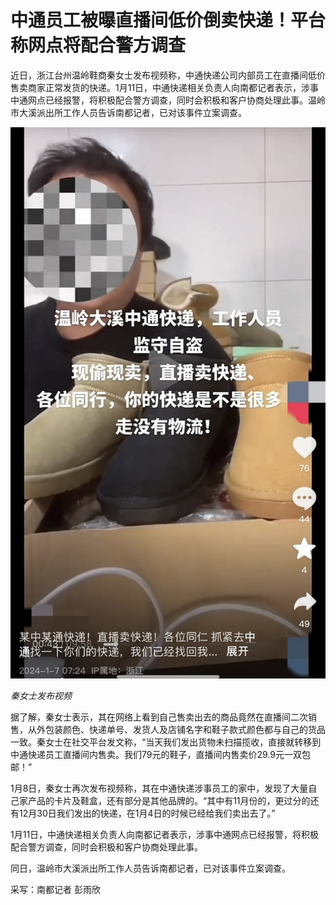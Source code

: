 # 中通员工被曝直播间低价倒卖快递！平台称网点将配合警方调查

近日，浙江台州温岭鞋商秦女士发布视频称，中通快递公司内部员工在直播间低价售卖商家正常发货的快递。1月11日，中通快递相关负责人向南都记者表示，涉事中通网点已经报警，将积极配合警方调查，同时会积极和客户协商处理此事。温岭市大溪派出所工作人员告诉南都记者，已对该事件立案调查。

![e217d482ccd9c92f2181950ec9a9b1fb.jpg](https://raw.githubusercontent.com/qqhsx/qqnews_image/main/2024/01/11/中通员工被曝直播间低价倒卖快递！平台称网点将配合警方调查/e217d482ccd9c92f2181950ec9a9b1fb.jpg)

_秦女士发布视频_

据了解，秦女士表示，其在网络上看到自己售卖出去的商品竟然在直播间二次销售，从外包装颜色、快递单号、发货人及店铺名字和鞋子款式颜色都与自己的货品一致。秦女士在社交平台发文称，“当天我们发出货物未扫描揽收，直接就转移到中通快递员工直播间内售卖。我们79元的鞋子，直播间内售卖价29.9元一双包邮！”

1月8日，秦女士再次发布视频称，其在中通快递涉事员工的家中，发现了大量自己家产品的卡片及鞋盒，还有部分是其他品牌的。“其中有11月份的，更过分的还有12月30日我们发出的快递，在1月4日的时候已经给我们卖出去了。”

1月11日，中通快递相关负责人向南都记者表示，涉事中通网点已经报警，将积极配合警方调查，同时会积极和客户协商处理此事。

同日，温岭市大溪派出所工作人员告诉南都记者，已对该事件立案调查。

采写：南都记者 彭雨欣

